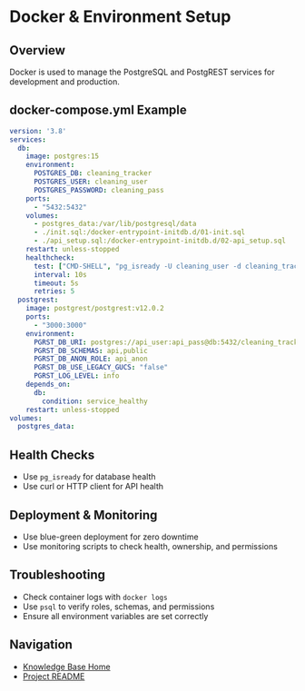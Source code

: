 # Docker & Environment Setup

## Overview
Docker is used to manage the PostgreSQL and PostgREST services for development and production.

## docker-compose.yml Example
```yaml
version: '3.8'
services:
  db:
    image: postgres:15
    environment:
      POSTGRES_DB: cleaning_tracker
      POSTGRES_USER: cleaning_user
      POSTGRES_PASSWORD: cleaning_pass
    ports:
      - "5432:5432"
    volumes:
      - postgres_data:/var/lib/postgresql/data
      - ./init.sql:/docker-entrypoint-initdb.d/01-init.sql
      - ./api_setup.sql:/docker-entrypoint-initdb.d/02-api_setup.sql
    restart: unless-stopped
    healthcheck:
      test: ["CMD-SHELL", "pg_isready -U cleaning_user -d cleaning_tracker"]
      interval: 10s
      timeout: 5s
      retries: 5
  postgrest:
    image: postgrest/postgrest:v12.0.2
    ports:
      - "3000:3000"
    environment:
      PGRST_DB_URI: postgres://api_user:api_pass@db:5432/cleaning_tracker
      PGRST_DB_SCHEMAS: api,public
      PGRST_DB_ANON_ROLE: api_anon
      PGRST_DB_USE_LEGACY_GUCS: "false"
      PGRST_LOG_LEVEL: info
    depends_on:
      db:
        condition: service_healthy
    restart: unless-stopped
volumes:
  postgres_data:
```

## Health Checks
- Use `pg_isready` for database health
- Use curl or HTTP client for API health

## Deployment & Monitoring
- Use blue-green deployment for zero downtime
- Use monitoring scripts to check health, ownership, and permissions

## Troubleshooting
- Check container logs with `docker logs`
- Use `psql` to verify roles, schemas, and permissions
- Ensure all environment variables are set correctly

## Navigation
- [Knowledge Base Home](./README.md)
- [Project README](../README.md) 